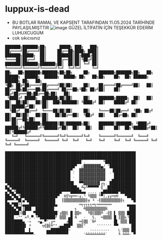 # luppux-is-dead

- BU BOTLAR RAMAL VE KAPSENT TARAFINDAN 11.O5.2024 TARİHİNDE PAYLAŞILMIŞTTIR
  ![image](https://cdn.discordapp.com/attachments/1221008663573954632/1241302183169888326/image.png?ex=6649b43e&is=664862be&hm=c1a8063d32e0d0ee81533c165b88e5918db0fa237cada6e86c7d5d38d062dd86&) GÜZEL İLTİFATİN İÇİN TEŞEKKÜR EDERİM LUHUXCUGUM
- cok sıkıcısınız
```
███████╗███████╗██╗      █████╗ ███╗   ███╗
██╔════╝██╔════╝██║     ██╔══██╗████╗ ████║
███████╗█████╗  ██║     ███████║██╔████╔██║
╚════██║██╔══╝  ██║     ██╔══██║██║╚██╔╝██║
███████║███████╗███████╗██║  ██║██║ ╚═╝ ██║
╚══════╝╚══════╝╚══════╝╚═╝  ╚═╝╚═╝     ╚═╝
██╗   ██╗███████╗███████╗██╗██╗     ██╗    ███████╗███████╗██╗   ██╗    ██████╗  ██████╗  ██████╗  █████╗ ██╗   ██╗██╗    ██╗  ██╗ ██████╗ ██████╗ ██╗   ██╗
╚██╗ ██╔╝██╔════╝██╔════╝██║██║     ██║    ██╔════╝██╔════╝██║   ██║    ██╔══██╗██╔═══██╗██╔════╝ ██╔══██╗╚██╗ ██╔╝██║    ██║ ██╔╝██╔═══██╗██╔══██╗██║   ██║
 ╚████╔╝ █████╗  ███████╗██║██║     ██║    ███████╗█████╗  ██║   ██║    ██║  ██║██║   ██║██║  ███╗███████║ ╚████╔╝ ██║    █████╔╝ ██║   ██║██████╔╝██║   ██║
  ╚██╔╝  ██╔══╝  ╚════██║██║██║     ██║    ╚════██║██╔══╝  ╚██╗ ██╔╝    ██║  ██║██║   ██║██║   ██║██╔══██║  ╚██╔╝  ██║    ██╔═██╗ ██║   ██║██╔══██╗██║   ██║
   ██║   ███████╗███████║██║███████╗██║    ███████║███████╗ ╚████╔╝     ██████╔╝╚██████╔╝╚██████╔╝██║  ██║   ██║   ██║    ██║  ██╗╚██████╔╝██║  ██║╚██████╔╝
   ╚═╝   ╚══════╝╚══════╝╚═╝╚══════╝╚═╝    ╚══════╝╚══════╝  ╚═══╝      ╚═════╝  ╚═════╝  ╚═════╝ ╚═╝  ╚═╝   ╚═╝   ╚═╝    ╚═╝  ╚═╝ ╚═════╝ ╚═╝  ╚═╝ ╚═════╝ 
```                                                                                                                                                            
```
████████████████████████████████████████████████████████████
████████████████████████████████████████████████████████████
███████████████████████████████████`.        ╙██████████████
████████████████████████████████▀  ¿▓▓▓▓▓▓▓▓▄/ "████████████
██████████████████████████████▀.  ▓▓▓▓▓▓▓▓▓▓▓▓   ▐██████████
██████████████████████████████ `  ▓▓▓▓▓▓▓▓▓▓▓▓  ` ██████████
██████████████████████████████ `  ▓▓▓▓▓▓▓▓▓▓▓▓   ▄██████████
▀██████████████████████████████▌  ▀▀▓▓▓▓▓▓▓▌╓╖. ████████████
█▄▀██████████████████████████████▄ ╩╦╙▀▀▀▀▀ ╣`,█████████████
▄▀█▄╙█████████████████████▀▀▀▀█████▄▄ .... ,▄███████▀███████
██▄▀█▄╙█████████████████▀  ╪╢%╦══~╓,└ ╚▒▒▒ ╙▀|,╓╓═╤H   ▀████
█▀▀▀-▀█▌▄▀█████████████   ║▒▒▒▒▒▒▒▒▒▒╢╦ ╘ -╣▒▒▒▒▒▒▒▒▒╢╕   ▀█
██▄▀██└║▄▄▄████████████▄          ═╕╕╕╕╕═╕═══════       ▄▄▄▄
████▄▀█▌║███  ████████▌         ╕   ╩▒▒▒▒▒▒▒▒▒Ñ          ███
██████▌Ö▓▌   ▀██████████`╔▒▒╣ █ ▒▒m   ╚▒╢▒▒▒╩ -╣▒ ▌ ▒▒▒ ████ 
████ -"" ∞╙,▀.╙▀███████╜ ▒▒▒ ▄█ Ñ   -   S.  ═▒▒▒▒ █ ║▒▒╕└███ 
████████▄ -«   ∞▄.▀",╓═     ╒██   ═╣▒▒ `Ñ╛        █▌ ▒▒▒ ███
█████████▌ º     ╤╣▒╣╩^",▄▄███▀  ▒▒╣"     ''''''' ▀▀     `██
█████████  ▌       ▄▄████████─         ---------    L'▒▒▒ ██
▀▀▀▀▀▀▀▀▀▀▀▀▀-     ▀▀▀▀▀▀▀▀▀▀       '╧╧╧╧╧╧╧╧╧`     ╚ ╧╧╧- ▀
```
